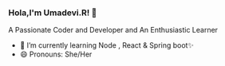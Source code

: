 ### Hola,I'm Umadevi.R! 👋
A Passionate Coder and Developer and An Enthusiastic Learner
- 🌱 I’m currently learning Node , React & Spring boot✨
- 😄 Pronouns: She/Her
<!--
**Umadevi-R/Umadevi-R** is a ✨ _special_ ✨ repository because its `README.md` (this file) appears on your GitHub profile.

Here are some ideas to get you started:

- 🔭 I’m currently working on ...
- 🌱 I’m currently learning ...
- 👯 I’m looking to collaborate on ...
- 🤔 I’m looking for help with ...
- 💬 Ask me about ...
- 📫 How to reach me: ...
- 😄 Pronouns: ...
- ⚡ Fun fact: ...
-->
